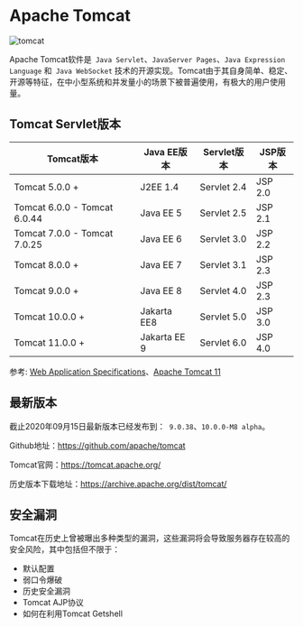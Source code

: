 # Apache Tomcat

![tomcat](https://javasec.oss-cn-hongkong.aliyuncs.com/images/tomcat-1541484.png)

Apache Tomcat软件是` Java Servlet`、`JavaServer Pages`、`Java Expression Language` 和` Java WebSocket` 技术的开源实现。Tomcat由于其自身简单、稳定、开源等特征，在中小型系统和并发量小的场景下被普遍使用，有极大的用户使用量。

## Tomcat Servlet版本

| Tomcat版本                   | Java EE版本  | Servlet版本 | JSP版本 |
| ---------------------------- | ------------ | ----------- | ------- |
| Tomcat 5.0.0 +               | J2EE 1.4     | Servlet 2.4 | JSP 2.0 |
| Tomcat 6.0.0 - Tomcat 6.0.44 | Java EE 5    | Servlet 2.5 | JSP 2.1 |
| Tomcat 7.0.0 - Tomcat 7.0.25 | Java EE 6    | Servlet 3.0 | JSP 2.2 |
| Tomcat 8.0.0 +               | Java EE 7    | Servlet 3.1 | JSP 2.3 |
| Tomcat 9.0.0 +               | Java EE 8    | Servlet 4.0 | JSP 2.3 |
| Tomcat 10.0.0 +              | Jakarta EE8  | Servlet 5.0 | JSP 3.0 |
| Tomcat 11.0.0 +              | Jakarta EE 9 | Servlet 6.0 | JSP 4.0 |

参考: [Web Application Specifications](https://cwiki.apache.org/confluence/display/TOMCAT/Specifications)、[Apache Tomcat 11](https://tomcat.apache.org/tomcat-11.0-doc/index.html)



## 最新版本

截止2020年09月15日最新版本已经发布到：` 9.0.38`、`10.0.0-M8 alpha`。

Github地址：https://github.com/apache/tomcat

Tomcat官网：https://tomcat.apache.org/

历史版本下载地址：https://archive.apache.org/dist/tomcat/



## 安全漏洞

Tomcat在历史上曾被曝出多种类型的漏洞，这些漏洞将会导致服务器存在较高的安全风险，其中包括但不限于：

- 默认配置
- 弱口令爆破
- 历史安全漏洞
- Tomcat AJP协议
- 如何在利用Tomcat Getshell

